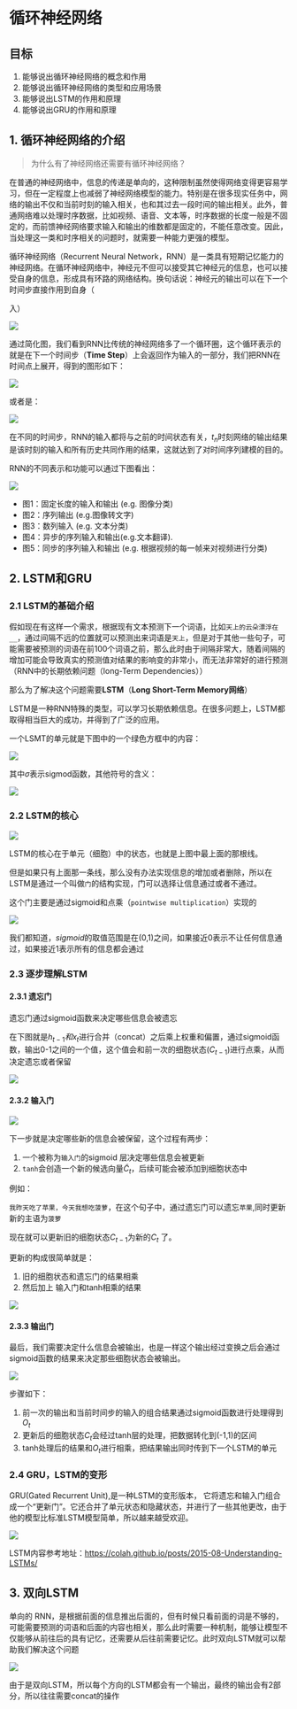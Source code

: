 # 循环神经网络

## 目标

1. 能够说出循环神经网络的概念和作用
2. 能够说出循环神经网络的类型和应用场景
3. 能够说出LSTM的作用和原理
4. 能够说出GRU的作用和原理



## 1. 循环神经网络的介绍

> 为什么有了神经网络还需要有循环神经网络？

在普通的神经网络中，信息的传递是单向的，这种限制虽然使得网络变得更容易学习，但在一定程度上也减弱了神经网络模型的能力。特别是在很多现实任务中，网络的输出不仅和当前时刻的输入相关，也和其过去一段时间的输出相关。此外，普通网络难以处理时序数据，比如视频、语音、文本等，时序数据的长度一般是不固定的，而前馈神经网络要求输入和输出的维数都是固定的，不能任意改变。因此，当处理这一类和时序相关的问题时，就需要一种能力更强的模型。

循环神经网络（Recurrent Neural Network，RNN）是一类具有短期记忆能力的神经网络。在循环神经网络中，神经元不但可以接受其它神经元的信息，也可以接受自身的信息，形成具有环路的网络结构。换句话说：神经元的输出可以在下一个时间步直接作用到自身（

入）

![](../images/1.3/RNN图.png)

通过简化图，我们看到RNN比传统的神经网络多了一个循环圈，这个循环表示的就是在下一个时间步（**Time Step**）上会返回作为输入的一部分，我们把RNN在时间点上展开，得到的图形如下：

![](../images/1.3/RNN展开.png)

或者是：

![](../images/1.3/基础的RNN展开图.png)

在不同的时间步，RNN的输入都将与之前的时间状态有关，$t_n$时刻网络的输出结果是该时刻的输入和所有历史共同作用的结果，这就达到了对时间序列建模的目的。

RNN的不同表示和功能可以通过下图看出：

![](../images/1.3/RNN功能.png)

- 图1：固定长度的输入和输出 (e.g. 图像分类)
- 图2：序列输出 (e.g.图像转文字)
- 图3：数列输入 (e.g. 文本分类)
- 图4：异步的序列输入和输出(e.g.文本翻译).
- 图5：同步的序列输入和输出 (e.g. 根据视频的每一帧来对视频进行分类)



## 2. LSTM和GRU

### 2.1 LSTM的基础介绍

假如现在有这样一个需求，根据现有文本预测下一个词语，比如`天上的云朵漂浮在__`，通过间隔不远的位置就可以预测出来词语是`天上`，但是对于其他一些句子，可能需要被预测的词语在前100个词语之前，那么此时由于间隔非常大，随着间隔的增加可能会导致真实的预测值对结果的影响变的非常小，而无法非常好的进行预测（RNN中的长期依赖问题（long-Term Dependencies））

那么为了解决这个问题需要**LSTM**（**Long Short-Term Memory网络**）

LSTM是一种RNN特殊的类型，可以学习长期依赖信息。在很多问题上，LSTM都取得相当巨大的成功，并得到了广泛的应用。

一个LSMT的单元就是下图中的一个绿色方框中的内容：

![](../images/1.3/LSTM1.jpg)



其中$\sigma$表示sigmod函数，其他符号的含义：

![](../images/1.3/LSTM2.jpg)



### 2.2 LSTM的核心

![](../images/1.3/LSTM3.png)

LSTM的核心在于单元（细胞）中的状态，也就是上图中最上面的那根线。

但是如果只有上面那一条线，那么没有办法实现信息的增加或者删除，所以在LSTM是通过一个叫做`门`的结构实现，门可以选择让信息通过或者不通过。

这个门主要是通过sigmoid和点乘（`pointwise multiplication`）实现的

![](../images/1.3/LSTM4.png)



我们都知道，$sigmoid$的取值范围是在(0,1)之间，如果接近0表示不让任何信息通过，如果接近1表示所有的信息都会通过



### 2.3 逐步理解LSTM

#### 2.3.1 遗忘门

遗忘门通过sigmoid函数来决定哪些信息会被遗忘

在下图就是$h_{t-1}和x_t$进行合并（concat）之后乘上权重和偏置，通过sigmoid函数，输出0-1之间的一个值，这个值会和前一次的细胞状态($C_{t-1}​$)进行点乘，从而决定遗忘或者保留

![](../images/1.3/易王门.png)



#### 2.3.2 输入门

![](../images/1.3/输入门.png)

下一步就是决定哪些新的信息会被保留，这个过程有两步：

1. 一个被称为`输入门`的sigmoid 层决定哪些信息会被更新
2. `tanh`会创造一个新的候选向量$\widetilde{C}_{t}$，后续可能会被添加到细胞状态中

例如：

`我昨天吃了苹果，今天我想吃菠萝`，在这个句子中，通过遗忘门可以遗忘`苹果`,同时更新新的主语为`菠萝`



现在就可以更新旧的细胞状态$C_{t-1}$为新的$C_{ t }​$ 了。

更新的构成很简单就是：

1. 旧的细胞状态和遗忘门的结果相乘
2. 然后加上 输入门和tanh相乘的结果

![](../images/1.3/LSTM-update.png)



#### 2.3.3 输出门

最后，我们需要决定什么信息会被输出，也是一样这个输出经过变换之后会通过sigmoid函数的结果来决定那些细胞状态会被输出。

![](../images/1.3/输出门.png)

步骤如下：

1. 前一次的输出和当前时间步的输入的组合结果通过sigmoid函数进行处理得到$O_t$
2. 更新后的细胞状态$C_t$会经过tanh层的处理，把数据转化到(-1,1)的区间
3. tanh处理后的结果和$O_t$进行相乘，把结果输出同时传到下一个LSTM的单元



### 2.4 GRU，LSTM的变形

GRU(Gated Recurrent Unit),是一种LSTM的变形版本， 它将遗忘和输入门组合成一个“更新门”。它还合并了单元状态和隐藏状态，并进行了一些其他更改，由于他的模型比标准LSTM模型简单，所以越来越受欢迎。

![](../images/1.3/GRU.png)



LSTM内容参考地址：https://colah.github.io/posts/2015-08-Understanding-LSTMs/

## 3. 双向LSTM

单向的 RNN，是根据前面的信息推出后面的，但有时候只看前面的词是不够的， 可能需要预测的词语和后面的内容也相关，那么此时需要一种机制，能够让模型不仅能够从前往后的具有记忆，还需要从后往前需要记忆。此时双向LSTM就可以帮助我们解决这个问题

![](../images/1.3/bidir_lstm.png)

由于是双向LSTM，所以每个方向的LSTM都会有一个输出，最终的输出会有2部分，所以往往需要concat的操作